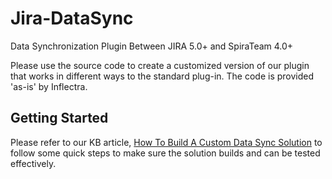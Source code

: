 # Jira-DataSync
Data Synchronization Plugin Between JIRA 5.0+ and SpiraTeam 4.0+

Please use the source code to create a customized version of our plugin that works in different ways to the standard plug-in.
The code is provided 'as-is' by Inflectra.

## Getting Started
Please refer to our KB article, [How To Build A Custom Data Sync Solution](https://www.inflectra.com/Support/KnowledgeBase/KB403.aspx) to follow some quick steps to make sure the solution builds and can be tested effectively.
